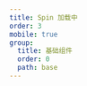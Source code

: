 ```yaml
---
title: Spin 加载中
order: 3
mobile: true
group:
  title: 基础组件
  order: 0
  path: base
---
```


<code src="../demo/Spin.tsx"></code>
<API src="../src/Spin.tsx"></API>
